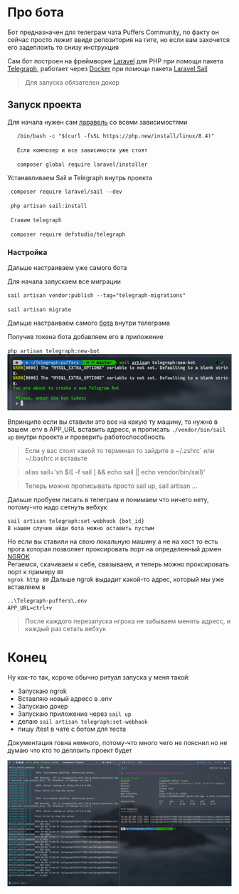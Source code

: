 # Про бота

Бот предназначен для телеграм чата Puffers Community, по факту он сейчас просто лежит ввиде репозитория на гите, но если вам захочется его задеплоить то снизу инструкция

Сам бот построен на фреймворке [Laravel](https://laravel.com/) для PHP при помощи пакета [Telegraph](https://github.com/defstudio/telegraph), работает через [Docker](https://www.docker.com/) при помощи пакета [Laravel Sail](https://laravel.com/docs/12.x/sail) 

> Для запуска обязателен докер

## Запуск проекта

  Для начала нужен сам [ларавель](https://laravel.com/docs/12.x) со всеми зависимостями<br>
```
   /bin/bash -c "$(curl -fsSL https://php.new/install/linux/8.4)"

   Если композер и все зависимости уже стоят                                                
  
   composer global require laravel/installer
```

 Устанавливаем Sail и Telegraph внутрь проекта
 ```
  composer require laravel/sail --dev

  php artisan sail:install

  Ставим telegraph

  composer require defstudio/telegraph
 ```


### Настройка

  Дальше настраиваем уже самого бота<br>
  
  Для начала запускаем все миграции
  ```
  sail artisan vendor:publish --tag="telegraph-migrations"
  
  sail artisan migrate
  ```

  Дальше настраиваем самого [бота](https://docs.defstudio.it/telegraph/v1/quickstart/new-bot) внутри телеграма<br>
  
  Получив токена бота добавляем его в приложение<br>
  
  `php artisan telegraph:new-bot`
   ![fotka](/resources/swappy-20250809-001850.png "aboba")

  Впринципе если вы ставили это все на какую ту машину, то нужно в вашем .env в APP_URL вставить адресс, и прописать `./vendor/bin/sail up` внутри проекта и проверить работоспособность<br>
  
>  Если у вас стоит какой то терминал то зайдите в ~/.zshrc` или ~/.bashrc и вставьте
  
>  alias sail='sh $([ -f sail ] && echo sail || echo vendor/bin/sail)'
  
>  Теперь можно прописывать просто sail up, sail artisan ...
  
  Дальше пробуем писать в телеграм и понимаем что ничего нету, потому-что надо сетнуть вебхук<br>
  ```
  sail artisan telegraph:set-webhook {bot_id}
  В нашем случии айди бота можно оставить пустым
  ```


  Но если вы ставили на свою локальную машину а не на хост то есть прога которая позволяет проксировать порт на определенный домен [NGROK](https://dashboard.ngrok.com/get-started/setup/linux)<br>
  Регаемся, скачиваем к себе, связываем, и теперь можно проксировать порт к примеру `80`<br>
  `ngrok http 80`
  Дальше ngrok выдадит какой-то адрес, который мы уже вставляем в<br> 
  ```
  ..\Telegraph-puffers\.env
  APP_URL=ctrl+v
  ```

> После каждого перезапуска нгрока не забываем менять адресс, и каждый раз сетать вебхук 
  
# Конец
Ну как-то так, короче обычно ритуал запуска у меня такой:
- Запускаю ngrok
- Вставляю новый адресс в .env
- Запускаю докер
- Запускаю приложение через `sail up`
- делаю `sail artisan telegraph:set-webhook`
- пишу /test в чате с ботом для теста

Документация говна немного, потому-что много чего не пояснил но не думаю что кто то деплоить проект будет

![hyprland](/resources/image.png "hypr")

